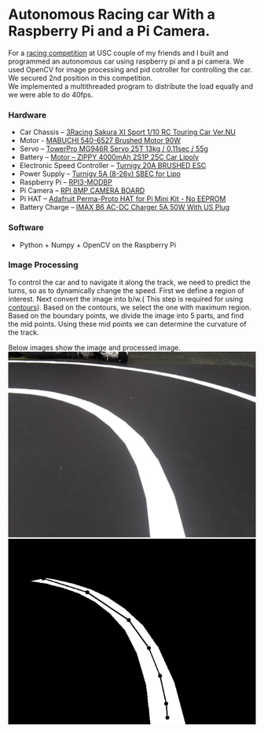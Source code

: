 # Autonomous Racing car With a Raspberry Pi and a Pi Camera.
For a <a href="https://sites.google.com/usc.edu/raceon/home?authuser=0">racing competition</a> at USC couple of my friends and I built and programmed an autonomous car using raspberry pi and a pi camera. We used OpenCV for image processing and pid cotroller for controlling the car. We secured 2nd position in this competition.
<br>
We implemented a multithreaded program to distribute the load equally and we were able to do 40fps.
### Hardware
<ul>
  <li> Car Chassis – <a href="https://www.integy.com/st_prod.html?p_prodid=30486&p_catid=370">3Racing Sakura XI Sport 1/10 RC Touring Car Ver.NU<a/> </li>
  <li> Motor - <a href="https://hobbyking.com/en_us/540-6527-brushed-motor-90w.html"> MABUCHI 540-6527 Brushed Motor 90W</a></li>
  <li> Servo – <a href="https://hobbyking.com/en_us/towerpro-mg946r-12kg-0-20sec-55g.html">TowerPro MG946R Servo 25T 13kg / 0.11sec / 55g</a></li>
  <li> Battery – <a href="https://hobbyking.com/en_us/zippy-4000mah-2s1p-25c-car-lipoly-roar-approved-de-warehouse.html">Motor – ZIPPY 4000mAh 2S1P 25C Car Lipoly</a></li>
  <li> Electronic Speed Controller – <a href="https://hobbyking.com/en_us/turnigy-20a-brushed-esc.html">Turnigy 20A BRUSHED ESC</a></li>
  <li> Power Supply – <a href="https://hobbyking.com/en_us/turnigy-5a-8-26v-sbec-for-lipo.html">Turnigy 5A (8-26v) SBEC for Lipo</a></li>
  <li> Raspberry Pi – <a href="https://www.newark.com/raspberry-pi/rpi3-modbp/sbc-arm-cortex-a53-1gb-sdram/dp/49AC7637">RPI3-MODBP</a></li>
  <li> Pi Camera – <a href="https://www.newark.com/raspberry-pi/rpi-8mp-camera-board/camera-board-8-mp-raspberry-pi/dp/77Y6521">RPI 8MP CAMERA BOARD</a></li>
  <li> Pi HAT – <a href="https://www.adafruit.com/product/2310">Adafruit Perma-Proto HAT for Pi Mini Kit - No EEPROM</a></li>
  <li> Battery Charge – <a href="https://hobbyking.com/en_us/imax-b6-ac-dc-charger-5a-50w-with-us-plug-copy.html">IMAX B6 AC-DC Charger 5A 50W With US Plug</a></li>
 </ul>
 
 ### Software
 <ul>
  <li> Python + Numpy + OpenCV on the Raspberry Pi</li>
 </ul>
 
 ### Image Processing
 To control the car and to navigate it along the track, we need to predict the turns, so as to dynamically change the speed.
 First we define a region of interest.
 Next convert the image into b/w.( This step is required for using <a href="https://docs.opencv.org/3.3.1/d4/d73/tutorial_py_contours_begin.html">contours</a>).
 Based on the contours, we select the one with maximum region. Based on the boundary points, we divide the image into 5 parts, and find the mid points. Using these mid points we can determine the curvature of the track.

Below images show the image and processed image.
<br/>
<img src="https://raw.githubusercontent.com/spramodchandra/Self-Driving-Car/master/images/original.jpg"/>
<img src="https://raw.githubusercontent.com/spramodchandra/Self-Driving-Car/master/images/processedimage.jpg"/>
